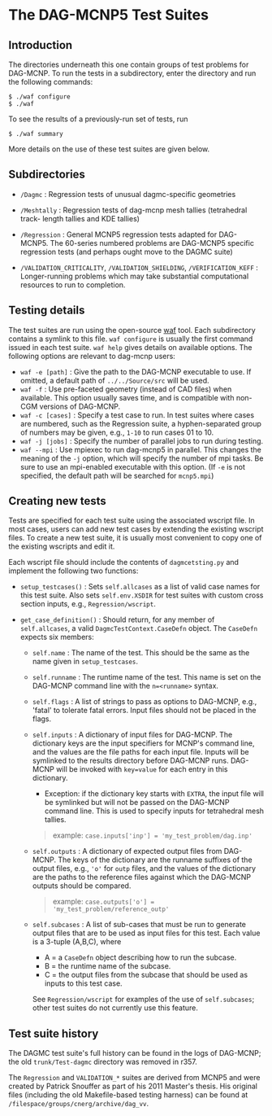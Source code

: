 # The DAG-MCNP5 Test Suites #

## Introduction ##

The directories underneath this one contain groups of test problems for
DAG-MCNP. To run the tests in a subdirectory, enter the directory and run the
following commands:

```
$ ./waf configure
$ ./waf
```

To see the results of a previously-run set of tests, run

```
$ ./waf summary
```

More details on the use of these test suites are given below.

## Subdirectories ##

*   `/Dagmc` : Regression tests of unusual dagmc-specific geometries

*   `/Meshtally` : Regression tests of dag-mcnp mesh tallies (tetrahedral track-
    length tallies and KDE tallies)

*   `/Regression` : General MCNP5 regression tests adapted for DAG-MCNP5. The
    60-series numbered problems are DAG-MCNP5 specific regression tests (and
    perhaps ought move to the DAGMC suite)

*   `/VALIDATION_CRITICALITY`, `/VALIDATION_SHIELDING`, `/VERIFICATION_KEFF` :
    Longer-running problems which may take substantial computational resources
    to run to completion.

## Testing details ##

The test suites are run using the open-source [waf] tool. Each subdirectory
contains a symlink to this file. `waf configure` is usually the first command
issued in each test suite. `waf help` gives details on available options. The
following options are relevant to dag-mcnp users:

*   `waf -e [path]` : Give the path to the DAG-MCNP executable to use. If
    omitted, a default path of `../../Source/src` will be used.
*   `waf -f` : Use pre-faceted geometry (instead of CAD files) when available.
    This option usually saves time, and is compatible with non-CGM versions of
    DAG-MCNP.
*   `waf -c [cases]` : Specify a test case to run.  In test suites where cases
    are numbered, such as the Regression suite, a hyphen-separated group of
    numbers may be given, e.g., `1-10` to run cases 01 to 10.
*   `waf -j [jobs]` : Specify the number of parallel jobs to run during testing.
*   `waf --mpi` : Use mpiexec to run dag-mcnp5 in parallel.  This changes the
    meaning of the `-j` option, which will specify the number of mpi tasks. Be
    sure to use an mpi-enabled executable with this option. (If `-e` is not
    specified, the default path will be searched for `mcnp5.mpi`)

## Creating new tests ##

Tests are specified for each test suite using the associated wscript file. In
most cases, users can add new test cases by extending the existing wscript
files. To create a new test suite, it is usually most convenient to copy one of
the existing wscripts and edit it.

Each wscript file should include the contents of `dagmcetsting.py` and implement
the following two functions:

*   `setup_testcases()` : Sets `self.allcases` as a list of valid case names for
    this test suite. Also sets `self.env.XSDIR` for test suites with custom
    cross section inputs, e.g., `Regression/wscript`.

*   `get_case_definition()` : Should return, for any member of `self.allcases`,
    a valid `DagmcTestContext.CaseDefn` object. The `CaseDefn` expects six
    members:
    
    *   `self.name` : The name of the test. This should be the same as the name
        given in `setup_testcases`.

    *   `self.runname` : The runtime name of the test.  This name is set on the
        DAG-MCNP command line with the `n=<runname>` syntax.

    *   `self.flags` : A list of strings to pass as options to DAG-MCNP, e.g.,
        'fatal' to tolerate fatal errors.  Input files should not be placed in
        the flags.

    *   `self.inputs` : A dictionary of input files for DAG-MCNP. The dictionary
        keys are the input specifiers for MCNP's command line, and the values
        are the file paths for each input file. Inputs will be symlinked to the
        results directory before DAG-MCNP runs. DAG-MCNP will be invoked with
        `key=value` for each entry in this dictionary.
        
        *   Exception: if the dictionary key starts with `EXTRA`, the input file
            will be symlinked but will not be passed on the DAG-MCNP command
            line. This is used to specify inputs for tetrahedral mesh tallies.

        > example: `case.inputs['inp'] = 'my_test_problem/dag.inp'`

    *   `self.outputs` : A dictionary of expected output files from DAG-MCNP.
        The keys of the dictionary are the runname suffixes of the output files,
        e.g., `'o'` for `outp` files, and the values of the dictionary are the
        paths to the reference files against which the DAG-MCNP outputs should
        be compared.

        > example: `case.outputs['o'] = 'my_test_problem/reference_outp'`

    *   `self.subcases` : A list of sub-cases that must be run to generate
        output files that are to be used as input files for this test. Each
        value is a 3-tuple (A,B,C), where
        
        *   A = a `CaseDefn` object describing how to run the subcase.
        *   B = the runtime name of the subcase.
        *   C = the output files from the subcase that should be used as inputs
            to this test case.

        See `Regression/wscript` for examples of the use of `self.subcases`;
        other test suites do not currently use this feature.

## Test suite history ##

The DAGMC test suite's full history can be found in the logs of DAG-MCNP; the
old `trunk/Test-dagmc` directory was removed in r357.

The `Regression` and `VALIDATION_*` suites are derived from MCNP5 and were
created by Patrick Snouffer as part of his 2011 Master's thesis. His original
files (including the old Makefile-based testing harness) can be found at
`/filespace/groups/cnerg/archive/dag_vv`.

[waf]: https://code.google.com/p/waf

